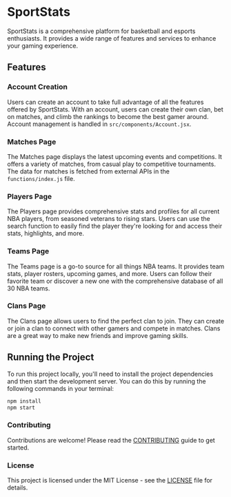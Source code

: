 # SportStats

SportStats is a comprehensive platform for basketball and esports enthusiasts. It provides a wide range of features and services to enhance your gaming experience.

## Features

### Account Creation
Users can create an account to take full advantage of all the features offered by SportStats. With an account, users can create their own clan, bet on matches, and climb the rankings to become the best gamer around. Account management is handled in `src/components/Account.jsx`.

### Matches Page
The Matches page displays the latest upcoming events and competitions. It offers a variety of matches, from casual play to competitive tournaments. The data for matches is fetched from external APIs in the `functions/index.js` file.

### Players Page
The Players page provides comprehensive stats and profiles for all current NBA players, from seasoned veterans to rising stars. Users can use the search function to easily find the player they're looking for and access their stats, highlights, and more.

### Teams Page
The Teams page is a go-to source for all things NBA teams. It provides team stats, player rosters, upcoming games, and more. Users can follow their favorite team or discover a new one with the comprehensive database of all 30 NBA teams.

### Clans Page
The Clans page allows users to find the perfect clan to join. They can create or join a clan to connect with other gamers and compete in matches. Clans are a great way to make new friends and improve gaming skills.

## Running the Project
To run this project locally, you'll need to install the project dependencies and then start the development server. You can do this by running the following commands in your terminal:

```sh
npm install
npm start
```

### Contributing
Contributions are welcome! Please read the [CONTRIBUTING](CONTRIBUTING.md) guide to get started.

### License
This project is licensed under the MIT License - see the [LICENSE](LICENSE) file for details.

